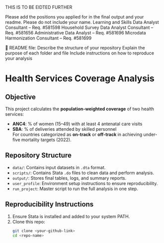 THIS IS TO BE EIDTED FURTHER

Please add the positions you applied for in the final output and your readme. Please do not include your name.
    Learning and Skills Data Analyst Consultant – Req. #581598
    Household Survey Data Analyst Consultant – Req. #581656
    Administrative Data Analyst – Req. #581696
    Microdata Harmonization Consultant – Req. #581699

📝 README file:
    Describe the structure of your repository
    Explain the purpose of each folder and file
    Include instructions on how to reproduce your analysis


# Health Services Coverage Analysis

## Objective
This project calculates the **population-weighted coverage** of two health services:
- **ANC4**: % of women (15–49) with at least 4 antenatal care visits
- **SBA**: % of deliveries attended by skilled personnel  
For countries categorized as **on-track** or **off-track** in achieving under-five mortality targets (2022).

## Repository Structure
- `data/`: Contains input datasets in `.dta` format.
- `scripts/`: Contains Stata `.do` files to clean data and perform analysis.
- `output/`: Stores final tables, logs, and summary reports.
- `user_profile`: Environment setup instructions to ensure reproducibility.
- `run_project`: Master script to run the full analysis in one step.

## Reproducibility Instructions

1. Ensure Stata is installed and added to your system PATH.
2. Clone this repo:
   ```bash
   git clone <your-github-link>
   cd <repo-name>